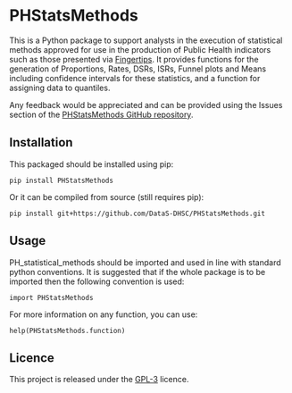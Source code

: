 # PHStatsMethods
This is a Python package to support analysts in the execution of statistical
methods approved for use in the production of Public Health indicators such as
those presented via [Fingertips](https://fingertips.phe.org.uk/). It
provides functions for the generation of Proportions, Rates, DSRs, ISRs,
Funnel plots and Means including confidence intervals for these statistics,
and a function for assigning data to quantiles.

Any feedback would be appreciated and can be provided using the Issues
section of the [PHStatsMethods GitHub
repository](https://github.com/DataS-DHSC/PHStatsMethods/issues).


## Installation
This packaged should be installed using pip:


    pip install PHStatsMethods


Or it can be compiled from source (still requires pip):

    pip install git+https://github.com/DataS-DHSC/PHStatsMethods.git

## Usage
PH_statistical_methods should be imported and used in line with standard python
conventions. It is suggested that if the whole package is to be imported 
then the following convention is used:
 
    import PHStatsMethods


For more information on any function, you can use:

    help(PHStatsMethods.function)

## Licence
This project is released under the [GPL-3](https://opensource.org/licenses/GPL-3.0)
licence.
